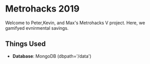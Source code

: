# Metrohacks 2019
Welcome to Peter,Kevin, and Max's Metrohacks V project. Here, we gamifyed evnirmental savings. 
## Things Used
 - **Database**: MongoDB (dbpath='/data')
